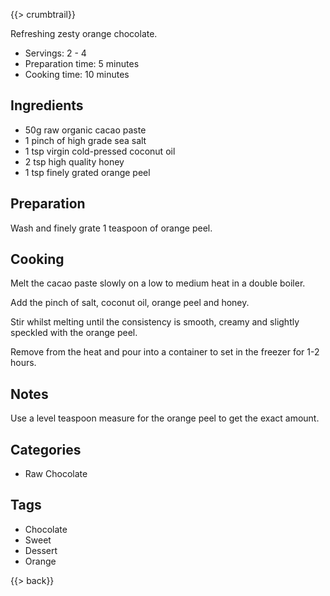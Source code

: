 {{> crumbtrail}}

Refreshing zesty orange chocolate.

* Servings: 2 - 4
* Preparation time: 5 minutes
* Cooking time: 10 minutes

## Ingredients

* 50g raw organic cacao paste
* 1 pinch of high grade sea salt
* 1 tsp virgin cold-pressed coconut oil
* 2 tsp high quality honey
* 1 tsp finely grated orange peel

## Preparation

Wash and finely grate 1 teaspoon of orange peel.

## Cooking

Melt the cacao paste slowly on a low to medium heat in a double boiler.

Add the pinch of salt, coconut oil, orange peel and honey.

Stir whilst melting until the consistency is smooth, creamy and slightly speckled with the orange peel.

Remove from the heat and pour into a container to set in the freezer for 1-2 hours.

## Notes

Use a level teaspoon measure for the orange peel to get the exact amount.

## Categories

* Raw Chocolate

## Tags

* Chocolate
* Sweet
* Dessert
* Orange

{{> back}}
